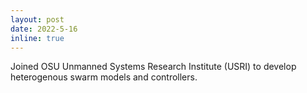 ```yaml
---
layout: post
date: 2022-5-16
inline: true
---
```


Joined OSU Unmanned Systems Research Institute (USRI) to develop heterogenous swarm models and controllers.